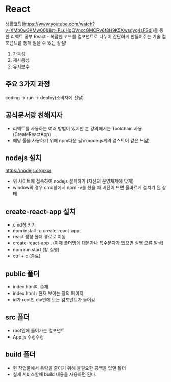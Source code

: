 # React

생활코딩(https://www.youtube.com/watch?v=XMb0w3KMw00&list=PLuHgQVnccGMCRv6f8H9K5Xwsdyg4sFSdi)을 통한 리액트 공부
React - 복잡한 코드를 컴포넌트로 나누어 간단하게 만들어주는 기술
컴포넌트를 통해 얻을 수 있는 장점!
1. 가독성
2. 재사용성
3. 유지보수

## 주요 3가지 과정
coding -> run -> deploy(소비자에 전달)

## 공식문서랑 친해지자
- 리액트를 사용하는 여러 방법이 있지만 본 강의에서는 Toolchain 사용(CreateReactApp)
- 해당 툴을 사용하기 위해 npm다운 필요(node.js계의 앱스토어 같은 느낌)

## nodejs 설치
https://nodejs.org/ko/
- 위 사이트에 접속하여 nodejs 설치하기 (자신의 운영체제에 맞게)
- window의 경우 cmd창에서 npm -v를 쳤을 때 버전이 뜨면 올바르게 설치가 된 상태

## create-react-app 설치
- cmd창 키기
- npm install -g create-react-app
- react 생성 폴더 경로로 이동
- create-react-app . (이때 폴더명에 대문자나 특수문자가 있으면 실행 오류 발생)
- npm run start (창 실행)
- ctrl + c (종료)

## public 폴더
- index.html이 존재
- index.html : 현재 보이는 창의 페이지
- id가 root인 div안에 모든 컴포넌트가 들어감

## src 폴더
- root안에 들어가는 컴포넌트
- App.js 수정수정

## build 폴더
- 현 작업물에서 용량을 줄이기 위해 불필요한 공백을 없앤 폴더
- 실제 서비스할때 build 내용을 사용하면 된다.